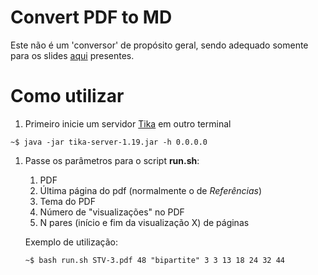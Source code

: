 # Convert PDF to MD

Este não é um 'conversor' de propósito geral, sendo adequado somente para os slides [aqui](https://github.com/edsomjr/TEP/tree/master/Grafos) presentes.

# Como utilizar

1. Primeiro inicie um servidor [Tika](https://tika.apache.org/) em outro terminal
```console
~$ java -jar tika-server-1.19.jar -h 0.0.0.0
```

1. Passe os parâmetros para o script **run.sh**:
    1. PDF
    1. Última página do pdf (normalmente o de *Referências*)
    1. Tema do PDF
    1. Número de "visualizações" no PDF
    1. N pares (início e fim da visualização X) de páginas

    Exemplo de utilização:
    ```console
    ~$ bash run.sh STV-3.pdf 48 "bipartite" 3 3 13 18 24 32 44
    ```
    

